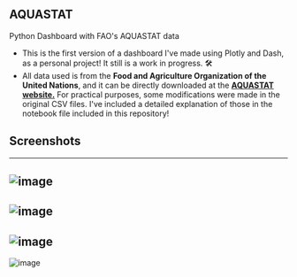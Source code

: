 ## AQUASTAT

Python Dashboard with FAO's AQUASTAT data

*   This is the first version of a dashboard I've made using Plotly and Dash, as a personal project! It still is a work in progress. 🛠 
*   All data used is from the **Food and Agriculture Organization of the United Nations**, and it can be directly downloaded at the [**AQUASTAT website.**](https://www.fao.org/aquastat/en/) For practical purposes, some modifications were made in the original CSV files. I've included a detailed explanation of those in the notebook file included in this repository!


## Screenshots

---

![image](https://user-images.githubusercontent.com/110631006/188063282-938720b6-ac7e-4326-8443-28d1e2888fdb.png)
--
![image](https://user-images.githubusercontent.com/110631006/188063324-b1d31ed5-bf1f-4b3f-8056-a22708a0a9fb.png)
--
![image](https://user-images.githubusercontent.com/110631006/188063473-d6926047-1232-4a44-924b-0f42c9b84a96.png)
--
![image](https://user-images.githubusercontent.com/110631006/188063536-b85524e7-f5b2-4e8b-a4b1-da2ac33dc402.png)

